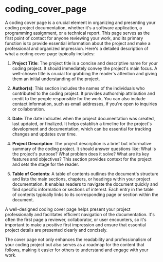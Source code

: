 # coding_cover_page

A coding cover page is a crucial element in organizing and presenting your coding project documentation, whether it's a software application, a programming assignment, or a technical report. This page serves as the first point of contact for anyone reviewing your work, and its primary function is to provide essential information about the project and make a professional and organized impression. Here's a detailed description of what a coding cover page typically includes:

1. **Project Title**: The project title is a concise and descriptive name for your coding project. It should immediately convey the project's main focus. A well-chosen title is crucial for grabbing the reader's attention and giving them an initial understanding of the project.

2. **Author(s)**: This section includes the names of the individuals who contributed to the coding project. It provides authorship attribution and credit to the people responsible for the work. You can also include contact information, such as email addresses, if you're open to inquiries or collaboration.

3. **Date**: The date indicates when the project documentation was created, last updated, or finalized. It helps establish a timeline for the project's development and documentation, which can be essential for tracking changes and updates over time.

4. **Project Description**: The project description is a brief but informative summary of the coding project. It should answer questions like: What is the project's purpose? What problem does it solve? What are its key features and objectives? This section provides context for the project and sets the stage for the reader.

5. **Table of Contents**: A table of contents outlines the document's structure and lists the main sections, chapters, or headings within your project documentation. It enables readers to navigate the document quickly and find specific information or sections of interest. Each entry in the table of contents typically links to its corresponding page or section within the document.

A well-designed coding cover page helps present your project professionally and facilitates efficient navigation of the documentation. It's often the first page a reviewer, collaborator, or user encounters, so it's important to make a positive first impression and ensure that essential project details are presented clearly and concisely.

The cover page not only enhances the readability and professionalism of your coding project but also serves as a roadmap for the content that follows, making it easier for others to understand and engage with your work.
